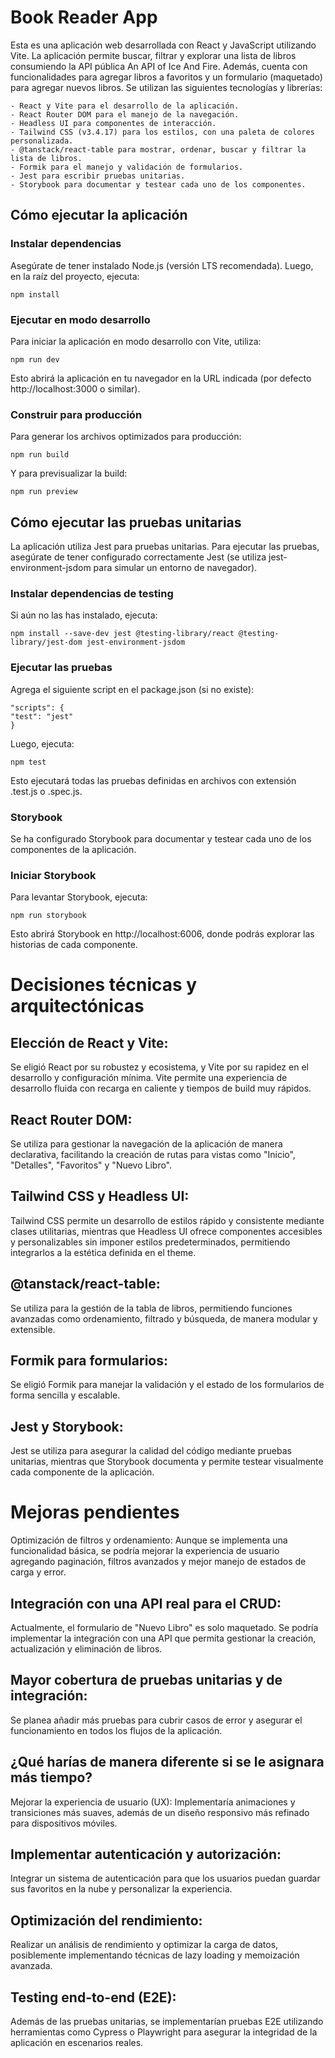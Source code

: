 # Book Reader App

Esta es una aplicación web desarrollada con React y JavaScript utilizando Vite. La aplicación permite buscar, filtrar y explorar una lista de libros consumiendo la API pública An API of Ice And Fire. Además, cuenta con funcionalidades para agregar libros a favoritos y un formulario (maquetado) para agregar nuevos libros. Se utilizan las siguientes tecnologías y librerías:

    - React y Vite para el desarrollo de la aplicación.
    - React Router DOM para el manejo de la navegación.
    - Headless UI para componentes de interacción.
    - Tailwind CSS (v3.4.17) para los estilos, con una paleta de colores personalizada.
    - @tanstack/react-table para mostrar, ordenar, buscar y filtrar la lista de libros.
    - Formik para el manejo y validación de formularios.
    - Jest para escribir pruebas unitarias.
    - Storybook para documentar y testear cada uno de los componentes.

## Cómo ejecutar la aplicación

### Instalar dependencias

Asegúrate de tener instalado Node.js (versión LTS recomendada). Luego, en la raíz del proyecto, ejecuta:

    npm install


### Ejecutar en modo desarrollo

Para iniciar la aplicación en modo desarrollo con Vite, utiliza:

    npm run dev

Esto abrirá la aplicación en tu navegador en la URL indicada (por defecto http://localhost:3000 o similar).

### Construir para producción

Para generar los archivos optimizados para producción:

    npm run build
    
Y para previsualizar la build:

    npm run preview

## Cómo ejecutar las pruebas unitarias

La aplicación utiliza Jest para pruebas unitarias. Para ejecutar las pruebas, asegúrate de tener configurado correctamente Jest (se utiliza jest-environment-jsdom para simular un entorno de navegador).

### Instalar dependencias de testing

Si aún no las has instalado, ejecuta:

    npm install --save-dev jest @testing-library/react @testing-library/jest-dom jest-environment-jsdom

### Ejecutar las pruebas

Agrega el siguiente script en el package.json (si no existe):

    "scripts": {
    "test": "jest"
    }

Luego, ejecuta:

    npm test
    
Esto ejecutará todas las pruebas definidas en archivos con extensión .test.js o .spec.js.

### Storybook

Se ha configurado Storybook para documentar y testear cada uno de los componentes de la aplicación.

### Iniciar Storybook

Para levantar Storybook, ejecuta:

    npm run storybook
    
Esto abrirá Storybook en http://localhost:6006, donde podrás explorar las historias de cada componente.



# Decisiones técnicas y arquitectónicas

## Elección de React y Vite:

Se eligió React por su robustez y ecosistema, y Vite por su rapidez en el desarrollo y configuración mínima. Vite permite una experiencia de desarrollo fluida con recarga en caliente y tiempos de build muy rápidos.

## React Router DOM:

Se utiliza para gestionar la navegación de la aplicación de manera declarativa, facilitando la creación de rutas para vistas como "Inicio", "Detalles", "Favoritos" y "Nuevo Libro".

## Tailwind CSS y Headless UI:

Tailwind CSS permite un desarrollo de estilos rápido y consistente mediante clases utilitarias, mientras que Headless UI ofrece componentes accesibles y personalizables sin imponer estilos predeterminados, permitiendo integrarlos a la estética definida en el theme.

## @tanstack/react-table:

Se utiliza para la gestión de la tabla de libros, permitiendo funciones avanzadas como ordenamiento, filtrado y búsqueda, de manera modular y extensible.

## Formik para formularios:

Se eligió Formik para manejar la validación y el estado de los formularios de forma sencilla y escalable.

## Jest y Storybook:

Jest se utiliza para asegurar la calidad del código mediante pruebas unitarias, mientras que Storybook documenta y permite testear visualmente cada componente de la aplicación.



# Mejoras pendientes

Optimización de filtros y ordenamiento:
Aunque se implementa una funcionalidad básica, se podría mejorar la experiencia de usuario agregando paginación, filtros avanzados y mejor manejo de estados de carga y error.

## Integración con una API real para el CRUD:

Actualmente, el formulario de "Nuevo Libro" es solo maquetado. Se podría implementar la integración con una API que permita gestionar la creación, actualización y eliminación de libros.

## Mayor cobertura de pruebas unitarias y de integración:

Se planea añadir más pruebas para cubrir casos de error y asegurar el funcionamiento en todos los flujos de la aplicación.

## ¿Qué harías de manera diferente si se le asignara más tiempo?

Mejorar la experiencia de usuario (UX):
Implementaría animaciones y transiciones más suaves, además de un diseño responsivo más refinado para dispositivos móviles.

## Implementar autenticación y autorización:

Integrar un sistema de autenticación para que los usuarios puedan guardar sus favoritos en la nube y personalizar la experiencia.

## Optimización del rendimiento:

Realizar un análisis de rendimiento y optimizar la carga de datos, posiblemente implementando técnicas de lazy loading y memoización avanzada.

## Testing end-to-end (E2E):

Además de las pruebas unitarias, se implementarían pruebas E2E utilizando herramientas como Cypress o Playwright para asegurar la integridad de la aplicación en escenarios reales.
